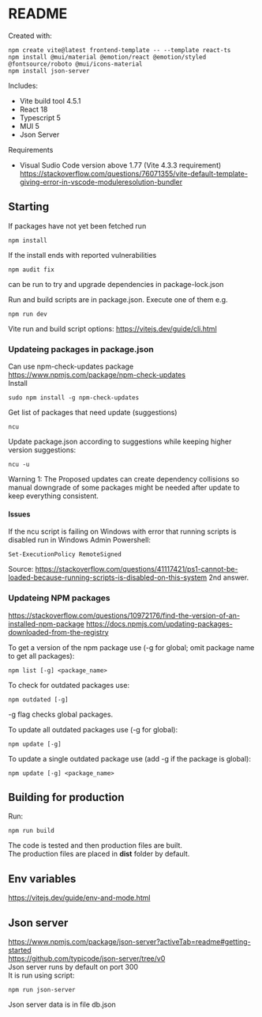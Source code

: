 # README  
Created with:  
```
npm create vite@latest frontend-template -- --template react-ts
npm install @mui/material @emotion/react @emotion/styled @fontsource/roboto @mui/icons-material
npm install json-server
```
Includes:  
* Vite build tool 4.5.1
* React 18
* Typescript 5
* MUI 5
* Json Server

Requirements
* Visual Sudio Code version above 1.77 (Vite 4.3.3 requirement)
https://stackoverflow.com/questions/76071355/vite-default-template-giving-error-in-vscode-moduleresolution-bundler

## Starting
If packages have not yet been fetched run
```
npm install
```
If the install ends with reported vulnerabilities  
```
npm audit fix
```
can be run to try and upgrade dependencies in package-lock.json  

Run and build scripts are in package.json. Execute one of them e.g.
```
npm run dev
```
Vite run and build script options: https://vitejs.dev/guide/cli.html

### Updateing packages in package.json

Can use npm-check-updates package https://www.npmjs.com/package/npm-check-updates  
Install
```
sudo npm install -g npm-check-updates
```

Get list of packages that need update (suggestions)  
```
ncu
```

Update package.json according to suggestions while keeping higher version suggestions:  
```
ncu -u
```

Warning 1: The Proposed updates can create dependency collisions so manual downgrade of some packages might be needed after update to keep everything consistent.

#### Issues 
If the ncu script is failing on Windows with error that running scripts is disabled run in Windows Admin Powershell:
```
Set-ExecutionPolicy RemoteSigned
```
Source: https://stackoverflow.com/questions/41117421/ps1-cannot-be-loaded-because-running-scripts-is-disabled-on-this-system 2nd answer.

### Updateing NPM packages
https://stackoverflow.com/questions/10972176/find-the-version-of-an-installed-npm-package
https://docs.npmjs.com/updating-packages-downloaded-from-the-registry

To get a version of the npm package use (-g for global; omit package name to get all packages):
```
npm list [-g] <package_name>
```

To check for outdated packages use:
```
npm outdated [-g]
```
-g flag checks global packages.  

To update all outdated packages use (-g for global):
```
npm update [-g]
```

To update a single outdated package use (add -g if the package is global): 
```
npm update [-g] <package_name>
```

## Building for production
Run:
```
npm run build
```
The code is tested and then production files are built.  
The production files are placed in **dist** folder by default.
## Env variables
https://vitejs.dev/guide/env-and-mode.html

## Json server
https://www.npmjs.com/package/json-server?activeTab=readme#getting-started  
https://github.com/typicode/json-server/tree/v0  
Json server runs by default on port 300  
It is run using script:  
```
npm run json-server
```
Json server data is in file db.json